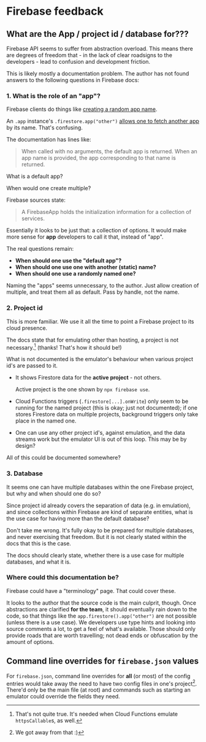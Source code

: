 # Firebase feedback

## What are the App / project id / database for???

Firebase API seems to suffer from abstraction overload. This means there are degrees of freedom that - in the lack of clear roadsigns to the developers - lead to confusion and development friction.

This is likely mostly a documentation problem. The author has not found answers to the following questions in Firebase docs:

### 1. What is the role of an "app"?

Firebase clients do things like [creating a random app name](https://github.com/firebase/firebase-js-sdk/blob/master/packages/rules-unit-testing/src/api/index.ts#L95).

An `.app` instance's `.firestore.app("other")` [allows one to fetch another app](https://github.com/firebase/firebase-js-sdk/blob/61b4cd31b961c90354be38b18af5fbea9da8d5a3/packages/firebase/index.d.ts#L1027) by its name. That's confusing.

The documentation has lines like:

>When called with no arguments, the default app is returned. When an app name is provided, the app corresponding to that name is returned.

What is a default app?

When would one create multiple?

Firebase sources state:

>A FirebaseApp holds the initialization information for a collection of services.

Essentially it looks to be just that: a collection of options. It would make more sense for **app** developers to call it that, instead of "app".

The real questions remain:

- **When should one use the "default app"?**
- **When should one use one with another (static) name?**
- **When should one use a randomly named one?**

Naming the "apps" seems unnecessary, to the author. Just allow creation of multiple, and treat them all as default. Pass by handle, not the name.


### 2. Project id

This is more familiar. We use it all the time to point a Firebase project to its cloud presence.

The docs state that for emulating other than hosting, a project is not necessary.[^1-emul-callables] (thanks! That's how it should be!)

What is not documented is the emulator's behaviour when various project id's are passed to it.

- It shows Firestore data for the **active project** - not others.

   Active project is the one shown by `npx firebase use`.

- Cloud Functions triggers (`.firestore[...].onWrite`) only seem to be running for the named project (this is okay; just not documented); if one stores Firestore data on multiple projects, background triggers only take place in the named one.

- One can use any other project id's, against emulation, and the data streams work but the emulator UI is out of this loop. This may be by design?

All of this could be documented somewhere?

[^1-emul-callables]: That's not quite true. It's needed when Cloud Functions emulate `httpsCallable`s, as well.

### 3. Database

It seems one can have multiple databases within the one Firebase project, but why and when should one do so?

Since project id already covers the separation of data (e.g. in emulation), and since collections within Firebase are kind of separate entities, what is the use case for having more than the default database?

Don't take me wrong. It's fully okay to be prepared for multiple databases, and never exercising that freedom. But it is not clearly stated within the docs that this is the case.

The docs should clearly state, whether there is a use case for multiple databases, and what it is.


### Where could this documentation be?

Firebase could have a "terminology" page. That could cover these.

It looks to the author that the source code is the main culprit, though. Once abstractions are clarified **for the team**, it should eventually rain down to the code, so that things like the `app.firestore().app("other")` are not possible (unless there is a use case). We developers use type hints and looking into source comments a lot, to get a feel of what's available. Those should only provide roads that are worth travelling; not dead ends or obfuscation by the amount of options.


## Command line overrides for `firebase.json` values

For `firebase.json`, command line overrides for **all** (or most) of the config entries would take away the need to have two config files in one's project[^1]. There'd only be the main file (at root) and commands such as starting an emulator could override the fields they need.

[^1]: We got away from that :)
